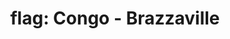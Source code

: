 ---
layout: smileys&emotion
title: "flag: Congo - Brazzaville"
emoji: flag_congo_brazzaville
permalink: 🇨🇬.html
image: assets/img/3moji/flag_congo_brazzaville.png
---